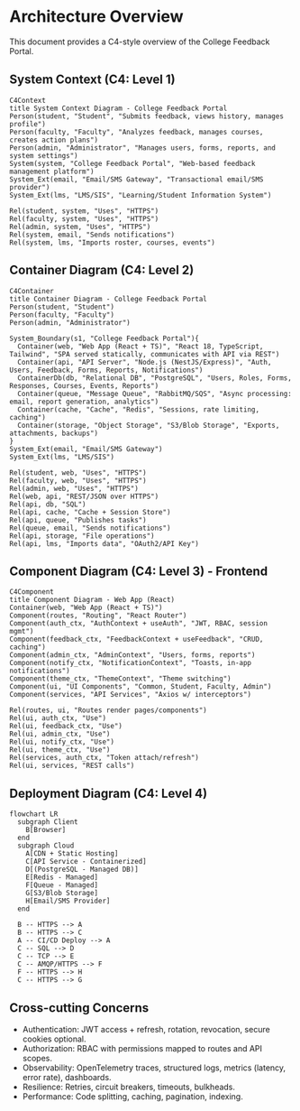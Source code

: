 # Architecture Overview

This document provides a C4-style overview of the College Feedback Portal.

## System Context (C4: Level 1)
```mermaid
C4Context
title System Context Diagram - College Feedback Portal
Person(student, "Student", "Submits feedback, views history, manages profile")
Person(faculty, "Faculty", "Analyzes feedback, manages courses, creates action plans")
Person(admin, "Administrator", "Manages users, forms, reports, and system settings")
System(system, "College Feedback Portal", "Web-based feedback management platform")
System_Ext(email, "Email/SMS Gateway", "Transactional email/SMS provider")
System_Ext(lms, "LMS/SIS", "Learning/Student Information System")

Rel(student, system, "Uses", "HTTPS")
Rel(faculty, system, "Uses", "HTTPS")
Rel(admin, system, "Uses", "HTTPS")
Rel(system, email, "Sends notifications")
Rel(system, lms, "Imports roster, courses, events")
```

## Container Diagram (C4: Level 2)
```mermaid
C4Container
title Container Diagram - College Feedback Portal
Person(student, "Student")
Person(faculty, "Faculty")
Person(admin, "Administrator")

System_Boundary(s1, "College Feedback Portal"){
  Container(web, "Web App (React + TS)", "React 18, TypeScript, Tailwind", "SPA served statically, communicates with API via REST")
  Container(api, "API Server", "Node.js (NestJS/Express)", "Auth, Users, Feedback, Forms, Reports, Notifications")
  ContainerDb(db, "Relational DB", "PostgreSQL", "Users, Roles, Forms, Responses, Courses, Events, Reports")
  Container(queue, "Message Queue", "RabbitMQ/SQS", "Async processing: email, report generation, analytics")
  Container(cache, "Cache", "Redis", "Sessions, rate limiting, caching")
  Container(storage, "Object Storage", "S3/Blob Storage", "Exports, attachments, backups")
}
System_Ext(email, "Email/SMS Gateway")
System_Ext(lms, "LMS/SIS")

Rel(student, web, "Uses", "HTTPS")
Rel(faculty, web, "Uses", "HTTPS")
Rel(admin, web, "Uses", "HTTPS")
Rel(web, api, "REST/JSON over HTTPS")
Rel(api, db, "SQL")
Rel(api, cache, "Cache + Session Store")
Rel(api, queue, "Publishes tasks")
Rel(queue, email, "Sends notifications")
Rel(api, storage, "File operations")
Rel(api, lms, "Imports data", "OAuth2/API Key")
```

## Component Diagram (C4: Level 3) - Frontend
```mermaid
C4Component
title Component Diagram - Web App (React)
Container(web, "Web App (React + TS)")
Component(routes, "Routing", "React Router")
Component(auth_ctx, "AuthContext + useAuth", "JWT, RBAC, session mgmt")
Component(feedback_ctx, "FeedbackContext + useFeedback", "CRUD, caching")
Component(admin_ctx, "AdminContext", "Users, forms, reports")
Component(notify_ctx, "NotificationContext", "Toasts, in-app notifications")
Component(theme_ctx, "ThemeContext", "Theme switching")
Component(ui, "UI Components", "Common, Student, Faculty, Admin")
Component(services, "API Services", "Axios w/ interceptors")

Rel(routes, ui, "Routes render pages/components")
Rel(ui, auth_ctx, "Use")
Rel(ui, feedback_ctx, "Use")
Rel(ui, admin_ctx, "Use")
Rel(ui, notify_ctx, "Use")
Rel(ui, theme_ctx, "Use")
Rel(services, auth_ctx, "Token attach/refresh")
Rel(ui, services, "REST calls")
```

## Deployment Diagram (C4: Level 4)
```mermaid
flowchart LR
  subgraph Client
    B[Browser]
  end
  subgraph Cloud
    A[CDN + Static Hosting]
    C[API Service - Containerized]
    D[(PostgreSQL - Managed DB)]
    E[Redis - Managed]
    F[Queue - Managed]
    G[S3/Blob Storage]
    H[Email/SMS Provider]
  end

  B -- HTTPS --> A
  B -- HTTPS --> C
  A -- CI/CD Deploy --> A
  C -- SQL --> D
  C -- TCP --> E
  C -- AMQP/HTTPS --> F
  F -- HTTPS --> H
  C -- HTTPS --> G
```

## Cross-cutting Concerns
- Authentication: JWT access + refresh, rotation, revocation, secure cookies optional.
- Authorization: RBAC with permissions mapped to routes and API scopes.
- Observability: OpenTelemetry traces, structured logs, metrics (latency, error rate), dashboards.
- Resilience: Retries, circuit breakers, timeouts, bulkheads.
- Performance: Code splitting, caching, pagination, indexing.
